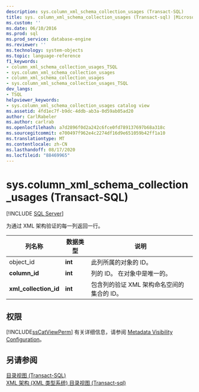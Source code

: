 ```yaml
---
description: sys.column_xml_schema_collection_usages (Transact-SQL)
title: sys. column_xml_schema_collection_usages (Transact-sql) |Microsoft Docs
ms.custom: ''
ms.date: 06/10/2016
ms.prod: sql
ms.prod_service: database-engine
ms.reviewer: ''
ms.technology: system-objects
ms.topic: language-reference
f1_keywords:
- column_xml_schema_collection_usages_TSQL
- sys.column_xml_schema_collection_usages
- column_xml_schema_collection_usages
- sys.column_xml_schema_collection_usages_TSQL
dev_langs:
- TSQL
helpviewer_keywords:
- sys.column_xml_schema_collection_usages catalog view
ms.assetid: 4fd1ec7f-b9dc-4ddb-ab3a-0d59ab05ad20
author: CarlRabeler
ms.author: carlrab
ms.openlocfilehash: a7d2896f0d2a242c6fce0fd789137697b68a318c
ms.sourcegitcommit: e700497f962e4c2274df16d9e651059b42ff1a10
ms.translationtype: MT
ms.contentlocale: zh-CN
ms.lasthandoff: 08/17/2020
ms.locfileid: "88469965"
---
```

# <a name="syscolumn_xml_schema_collection_usages-transact-sql"></a>sys.column_xml_schema_collection_usages (Transact-SQL)
[!INCLUDE [SQL Server](../../includes/applies-to-version/sqlserver.md)]

  为通过 XML 架构验证的每一列返回一行。  
  
|列名称|数据类型|说明|  
|-----------------|---------------|-----------------|  
|object_id|**int**|此列所属的对象的 ID。|  
|**column_id**|**int**|列的 ID。 在对象中是唯一的。|  
|**xml_collection_id**|**int**|包含列的验证 XML 架构命名空间的集合的 ID。|  
  
## <a name="permissions"></a>权限  
 [!INCLUDE[ssCatViewPerm](../../includes/sscatviewperm-md.md)] 有关详细信息，请参阅 [Metadata Visibility Configuration](../../relational-databases/security/metadata-visibility-configuration.md)。  
  
## <a name="see-also"></a>另请参阅  
 [目录视图 (Transact-SQL)](../../relational-databases/system-catalog-views/catalog-views-transact-sql.md)   
 [XML 架构 &#40;XML 类型系统&#41; 目录视图 &#40;Transact-sql&#41;](../../relational-databases/system-catalog-views/xml-schemas-xml-type-system-catalog-views-transact-sql.md)  
  
  

